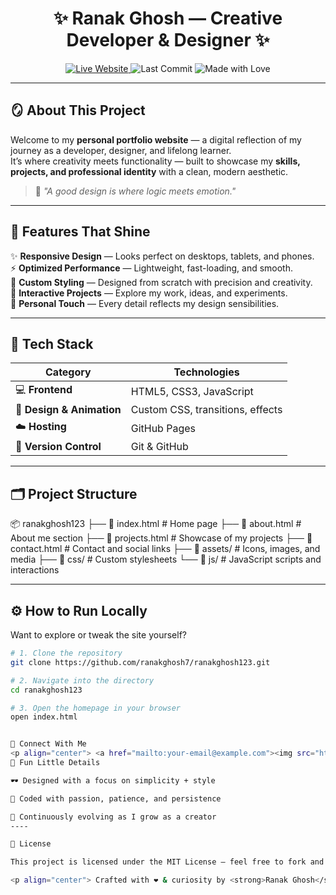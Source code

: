 <h1 align="center">✨ Ranak Ghosh — Creative Developer & Designer ✨</h1>

<p align="center">
  <a href="https://ranakghosh7.github.io/ranakghosh123/" target="_blank">
    <img src="https://img.shields.io/badge/🌐_Visit_My_Website-Here!-1E90FF?style=for-the-badge&logo=google-chrome&logoColor=white" alt="Live Website">
  </a>
  <img src="https://img.shields.io/github/last-commit/ranakghosh7/ranakghosh123?style=for-the-badge&color=brightgreen" alt="Last Commit">
  <img src="https://img.shields.io/badge/Made%20with-%E2%9D%A4%EF%B8%8F-blueviolet?style=for-the-badge" alt="Made with Love">
</p>

---

## 🪞 About This Project

Welcome to my **personal portfolio website** — a digital reflection of my journey as a developer, designer, and lifelong learner.  
It’s where creativity meets functionality — built to showcase my **skills, projects, and professional identity** with a clean, modern aesthetic.

> 🌈 *"A good design is where logic meets emotion."*

---

## 🚀 Features That Shine

✨ **Responsive Design** — Looks perfect on desktops, tablets, and phones.  
⚡ **Optimized Performance** — Lightweight, fast-loading, and smooth.  
🎨 **Custom Styling** — Designed from scratch with precision and creativity.  
📁 **Interactive Projects** — Explore my work, ideas, and experiments.  
🪩 **Personal Touch** — Every detail reflects my design sensibilities.

---

## 🧠 Tech Stack

| Category | Technologies |
|-----------|---------------|
| 💻 **Frontend** | HTML5, CSS3, JavaScript |
| 🎨 **Design & Animation** | Custom CSS, transitions, effects |
| ☁️ **Hosting** | GitHub Pages |
| 🧩 **Version Control** | Git & GitHub |

---

## 🗂️ Project Structure

📦 ranakghosh123
├── 📄 index.html # Home page
├── 📄 about.html # About me section
├── 📄 projects.html # Showcase of my projects
├── 📄 contact.html # Contact and social links
├── 📁 assets/ # Icons, images, and media
├── 📁 css/ # Custom stylesheets
└── 📁 js/ # JavaScript scripts and interactions


---

## ⚙️ How to Run Locally

Want to explore or tweak the site yourself?

```bash
# 1. Clone the repository
git clone https://github.com/ranakghosh7/ranakghosh123.git

# 2. Navigate into the directory
cd ranakghosh123

# 3. Open the homepage in your browser
open index.html


🧭 Connect With Me
<p align="center"> <a href="mailto:your-email@example.com"><img src="https://img.shields.io/badge/Email-Contact_Me-red?style=for-the-badge&logo=gmail&logoColor=white" /></a> <a href="https://github.com/ranakghosh7"><img src="https://img.shields.io/badge/GitHub-@ranakghosh7-black?style=for-the-badge&logo=github" /></a> <a href="https://linkedin.com/in/ranakghosh"><img src="https://img.shields.io/badge/LinkedIn-Connect-blue?style=for-the-badge&logo=linkedin" /></a> </p>
🪩 Fun Little Details

🕶️ Designed with a focus on simplicity + style

🧩 Coded with passion, patience, and persistence

🌱 Continuously evolving as I grow as a creator
----

📝 License

This project is licensed under the MIT License — feel free to fork and customize it.

<p align="center"> Crafted with ❤️ & curiosity by <strong>Ranak Ghosh</strong><br> <a href="https://ranakghosh7.github.io/ranakghosh123/">🔗 Explore My Website</a> </p> ```
